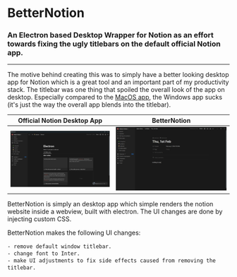 # BetterNotion

### An Electron based Desktop Wrapper for Notion as an effort towards fixing the ugly titlebars on the default official Notion app.

---

The motive behind creating this was to simply have a better looking desktop app for Notion which is a great tool and an important part of my productivity stack. The titlebar was one thing that spoiled the overall look of the app on desktop. Especially compared to the [MacOS app](https://www.notion.so/cdn-cgi/image/format=webp,width=3840/https://images.ctfassets.net/spoqsaf9291f/4mXsX9OTg76DoIVev9gyfp/66f4b19496ecd8625be9b10812ba3e21/downloads-hero-mac.png), the Windows app sucks (it's just the way the overall app blends into the titlebar).

| Official Notion Desktop App                                           | BetterNotion                                         |
| --------------------------------------------------------------------- | ---------------------------------------------------- |
| ![Official Notion Desktop App screenshot](assets/notion-official.png) | ![BetterNotion screenshot](assets/better-notion.png) |

BetterNotion is simply an desktop app which simple renders the notion website inside a webview, built with electron. The UI changes are done by injecting custom CSS.

BetterNotion makes the following UI changes:
    
    - remove default window titlebar.
    - change font to Inter.
    - make UI adjustments to fix side effects caused from removing the titlebar.